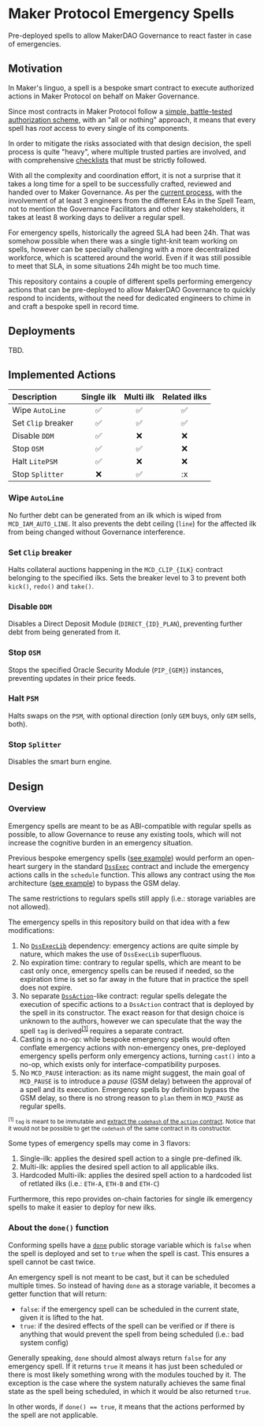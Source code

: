 # Maker Protocol Emergency Spells

Pre-deployed spells to allow MakerDAO Governance to react faster in case of emergencies.

## Motivation

In Maker's linguo, a spell is a bespoke smart contract to execute authorized actions in Maker Protocol on behalf on
Maker Governance.

Since most contracts in Maker Protocol follow a [simple, battle-tested authorization scheme][auth], with an "all or
nothing" approach, it means that every spell has _root_ access to every single of its components.

[auth]: https://github.com/makerdao/pe-checklists/blob/master/core/standards.md#permissions

In order to mitigate the risks associated with that design decision, the spell process is quite "heavy", where
multiple trusted parties are involved, and with comprehensive [checklists][spell-checklists] that must be strictly
followed.

[spell-checklists]: https://github.com/makerdao/pe-checklists/tree/master/spell

With all the complexity and coordination effort, it is not a surprise that it takes a long time for a spell to be
successfully crafted, reviewed and handed over to Maker Governance. As per the [current process][spell-schedule], with
the involvement of at least 3 engineers from the different EAs in the Spell Team, not to mention the Governance
Facilitators and other key stakeholders, it takes at least 8 working days to deliver a regular spell.

[spell-schedule]: https://github.com/makerdao/pe-checklists/blob/master/spell/spell-crafter-mainnet-workflow.md#spell-coordination-schedule

For emergency spells, historically the agreed SLA had been 24h. That was somehow possible when there was a single
tight-knit team working on spells, however can be specially challenging with a more decentralized workforce, which is
scattered around the world. Even if it was still possible to meet that SLA, in some situations 24h might be too much
time.

This repository contains a couple of different spells performing emergency actions that can be pre-deployed to allow
MakerDAO Governance to quickly respond to incidents, without the need for dedicated engineers to chime in and craft a
bespoke spell in record time.

## Deployments

TBD.

## Implemented Actions

| Description        | Single ilk         | Multi ilk          | Related ilks       |
| :----------        | :--------:         | :-------:          | :-------:          |
| Wipe `AutoLine`    | :white_check_mark: | :white_check_mark: | :white_check_mark: |
| Set `Clip` breaker | :white_check_mark: | :white_check_mark: | :white_check_mark: |
| Disable `DDM`      | :white_check_mark: | :x:                | :x:                |
| Stop `OSM`         | :white_check_mark: | :white_check_mark: | :x:                |
| Halt `LitePSM`     | :white_check_mark: | :x:                | :x:                |
| Stop `Splitter`    | :x:                | :white_check_mark: | :x                 |

### Wipe `AutoLine`

No further debt can be generated from an ilk which is wiped from `MCD_IAM_AUTO_LINE`. It also prevents the debt ceiling
(`line`) for the affected ilk from being changed without Governance interference.

### Set `Clip` breaker

Halts collateral auctions happening in the `MCD_CLIP_{ILK}` contract belonging to the specified ilks. Sets the breaker level to 3
to prevent both `kick()`, `redo()` and `take()`.

### Disable `DDM`

Disables a Direct Deposit Module (`DIRECT_{ID}_PLAN`), preventing further debt from being generated from it.

### Stop `OSM`

Stops the specified Oracle Security Module (`PIP_{GEM}`) instances, preventing updates in their price feeds.

### Halt `PSM`

Halts swaps on the `PSM`, with optional direction (only `GEM` buys, only `GEM` sells, both).

### Stop `Splitter`

Disables the smart burn engine.

## Design

### Overview

Emergency spells are meant to be as ABI-compatible with regular spells as possible, to allow Governance to reuse any
existing tools, which will not increase the cognitive burden in an emergency situation.

Previous bespoke emergency spells ([see example][example-emergency-spell]) would perform an open-heart surgery in the
standard [`DssExec`][dss-exec] contract and include the emergency actions calls in the `schedule` function. This allows
any contract using the `Mom` architecture ([see example][example-mom]) to bypass the GSM delay.

The same restrictions to regulars spells still apply (i.e.: storage variables are not allowed).

The emergency spells in this repository build on that idea with a few modifications:

1. No [`DssExecLib`][dss-exec-lib] dependency: emergency actions are quite simple by nature, which makes the use of
   `DssExecLib` superfluous.
1. No expiration time: contrary to regular spells, which are meant to be cast only once, emergency spells can be reused
   if needed, so the expiration time is set so far away in the future that in practice the spell does not expire.
1. No separate [`DssAction`][dss-action]-like contract: regular spells delegate the execution of specific actions to a
   `DssAction` contract that is deployed by the spell in its constructor. The exact reason for that design choice is
   unknown to the authors, however we can speculate that the way the spell `tag` is derived<sup>[\[1\]](#fn-1)</sup>
   requires a separate contract.
1. Casting is a no-op: while bespoke emergency spells would often conflate emergency actions with non-emergency ones,
   pre-deployed emergency spells perform only emergency actions, turning `cast()` into a no-op, which exists only for
   interface-compatibility purposes.
1. No `MCD_PAUSE` interaction: as its name might suggest, the main goal of `MCD_PAUSE` is to introduce a _pause_ (GSM
   delay) between the approval of a spell and its execution. Emergency spells by definition bypass the GSM delay, so
   there is no strong reason to `plan` them in `MCD_PAUSE` as regular spells.

[example-emergency-spell]: https://github.com/makerdao/spells-mainnet/blob/8b0e1c354a0add49f595eea01ca3a822e782ab0d/archive/2022-06-15-DssSpell/DssSpell.sol
[dss-exec]: https://github.com/makerdao/dss-exec-lib/blob/69b658f35d8618272cd139dfc18c5713caf6b96b/src/DssExec.sol
[dss-exec-lib]: https://github.com/makerdao/dss-exec-lib/blob/69b658f35d8618272cd139dfc18c5713caf6b96b/src/DssExecLib.sol
[dss-action]: https://github.com/makerdao/dss-exec-lib/blob/69b658f35d8618272cd139dfc18c5713caf6b96b/src/DssAction.sol
[example-mom]: https://etherscan.io/address/0x9c257e5Aaf73d964aEBc2140CA38078988fB0C10

<sub id="fn-1"><sup>\[1\]</sup> `tag` is meant to be immutable and [extract the `codehash` of the `action`
contract][spell-tag]. Notice that it would not be possible to get the `codehash` of the same contract in its
constructor.</sub>

[spell-tag]: https://github.com/makerdao/dss-exec-lib/blob/69b658f35d8618272cd139dfc18c5713caf6b96b/src/DssExec.sol#L75

Some types of emergency spells may come in 3 flavors:

1. Single-ilk: applies the desired spell action to a single pre-defined ilk.
1. Multi-ilk: applies the desired spell action to all applicable ilks.
1. Hardcoded Multi-ilk: applies the desired spell action to a hardcoded list of retlated ilks (i.e.: `ETH-A`, `ETH-B` and `ETH-C`)

Furthermore, this repo provides on-chain factories for single ilk emergency spells to make it easier to deploy for new
ilks.

### About the `done()` function

Conforming spells have a [`done`][spell-done] public storage variable which is `false` when the spell is deployed and
set to `true` when the spell is cast. This ensures a spell cannot be cast twice.

An emergency spell is not meant to be cast, but it can be scheduled multiple times. So instead of having `done` as a
storage variable, it becomes a getter function that will return:
- `false`: if the emergency spell can be scheduled in the current state, given it is lifted to the hat.
- `true`: if the desired effects of the spell can be verified or if there is anything that would prevent the spell from
  being scheduled (i.e.: bad system config)

Generally speaking, `done` should almost always return `false` for any emergency spell. If it returns `true` it means it
has just been scheduled or there is most likely something wrong with the modules touched by it. The exception is the
case where the system naturally achieves the same final state as the spell being scheduled, in which it would be also
returned `true`.

In other words, if `done() == true`, it means that the actions performed by the spell are not applicable.

[spell-done]: https://github.com/makerdao/dss-exec-lib/blob/69b658f35d8618272cd139dfc18c5713caf6b96b/src/DssExec.sol#L43
